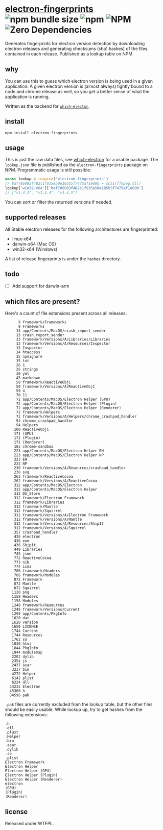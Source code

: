 # [electron-fingerprints](https://www.npmjs.com/package/electron-fingerprints) ![npm bundle size](https://img.shields.io/bundlephobia/minzip/electron-fingerprints) ![npm](https://img.shields.io/npm/v/electron-fingerprints) ![NPM](https://img.shields.io/npm/l/electron-fingerprints) ![Zero Dependencies](https://img.shields.io/badge/Dependencies-Zero-blue)

Generates fingerprints for electron version detection by downloading electron releases and generating checksums (sha1 hashes) of the files contained in each release. Published as a lookup table on NPM.

## why

You can use this to guess which electron version is being used in a given application. 
A given electron version is (almost always) tightly bound to a node and chrome release as well, so
you get a better sense of what the application is running.

Written as the backend for [`which-electon`][we].

## install

```shell
npm install electron-fingerprints
```

## usage

This is just the raw data files, see [which-electron][we] for a usable package. The `lookup.json` file is published as the `electron-fingerprints` package on NPM. Programmatic usage is still possible:

```javascript
const lookup = require('electron-fingerprints')
// baf786083f482c1f035e50e105b5f7475af1e00b = sha1(ffmpeg.dll)
lookup['win32-x64']['baf786083f482c1f035e50e105b5f7475af1e00b']
// ["v1.4.3", "v1.4.4", "v1.4.5"]
```

You can sort or filter the returned versions if needed.

## supported releases

All Stable electron releases for the following architectures are fingerprinted:

- linux-x64
- darwin-x64 (Mac OS)
- win32-x64 (Windows)

A list of release fingerprints is under the `hashes` directory.

## todo

- [ ] Add support for darwin-arm

## which files are present?

Here's a count of file extensions present across all releases:

```
      9 framework/Frameworks
      9 Frameworks
     13 app/Contents/MacOS/crash_report_sender
     13 crash_report_sender
     13 framework/Versions/A/Libraries/Libraries
     13 framework/Versions/A/Resources/Inspector
     13 Inspector
     14 htaccess
     15 npmignore
     15 txt
     26 1
     26 strings
     30 yml
     45 markdown
     50 framework/ReactiveObjC
     50 framework/Versions/A/ReactiveObjC
     59 4
     70 11
     72 app/Contents/MacOS/Electron Helper (GPU)
     72 app/Contents/MacOS/Electron Helper (Plugin)
     72 app/Contents/MacOS/Electron Helper (Renderer)
     72 framework/Helpers
     72 framework/Versions/A/Helpers/chrome_crashpad_handler
     94 chrome_crashpad_handler
     94 Helpers
    100 ReactiveObjC
    171 (GPU)
    171 (Plugin)
    171 (Renderer)
    185 chrome-sandbox
    223 app/Contents/MacOS/Electron Helper EH
    223 app/Contents/MacOS/Electron Helper NP
    223 EH
    223 NP
    230 framework/Versions/A/Resources/crashpad_handler
    238 svg
    262 framework/ReactiveCocoa
    262 framework/Versions/A/ReactiveCocoa
    312 app/Contents/MacOS/Electron
    312 app/Contents/MacOS/Electron Helper
    312 DS_Store
    312 framework/Electron Framework
    312 framework/Libraries
    312 framework/Mantle
    312 framework/Squirrel
    312 framework/Versions/A/Electron Framework
    312 framework/Versions/A/Mantle
    312 framework/Versions/A/Resources/ShipIt
    312 framework/Versions/A/Squirrel
    357 crashpad_handler
    436 electron
    436 exe
    436 ShipIt
    449 Libraries
    745 json
    772 ReactiveCocoa
    773 nib
    774 icns
    786 framework/Headers
    786 framework/Modules
    872 Framework
    872 Mantle
    872 Squirrel
   1120 png
   1158 Headers
   1158 Modules
   1248 framework/Resources
   1248 framework/Versions/Current
   1299 app/Contents/PkgInfo
   1620 dat
   1620 version
   1650 LICENSE
   1744 Current
   1744 Resources
   1762 so
   1830 html
   1844 PkgInfo
   1944 modulemap
   2202 dylib
   2354 js
   2437 asar
   3237 bin
   4272 Helper
   6142 plist
   6224 dll
  34235 Electron
  45360 h
  84596 pak
```

`.pak` files are currently excluded from the lookup table, but the other files should be easily usable. While lookup up, try to get hashes from the following extensions:

```
.h
.dll
.plust
.Helper
.bin
.asar
.dylib
.so
.plist
Electron Framework
Electron Helper
Electron Helper (GPU)
Electron Helper (Plugin)
Electron Helper (Renderer)
electron
(GPU)
(Plugin)
(Renderer)
```

## license

Released under WTFPL.

[we]: https://github.com/captn3m0/which-electron